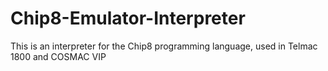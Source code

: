 # Chip8-Emulator-Interpreter
This is an interpreter for the Chip8 programming language, used in Telmac 1800 and COSMAC VIP
